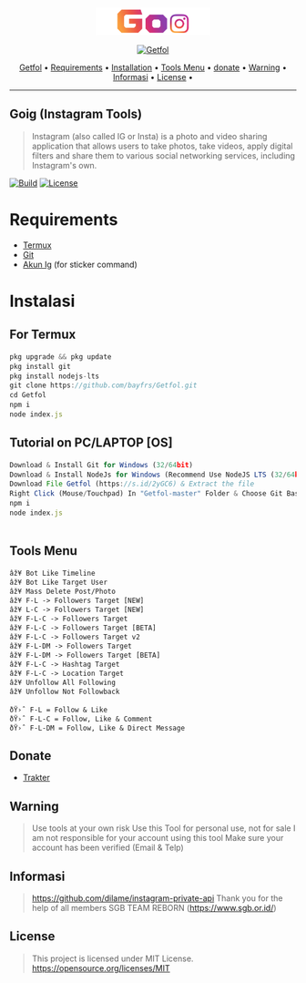 

<p align="center">
<img src="https://raw.githubusercontent.com/bayfrs/Getfol/master/20221114_190659.png" alt="Karuta" width="200"/>


</p>
<p align="center">
<a href="#"><img title="Getfol" src="https://img.shields.io/badge/Getfol-green?colorA=%23ff0000&colorB=%23017e40&style=for-the-badge"></a>
</p>

<p align="center">
  <a href="https://github.com/bayfrs/Goig#Goig">Getfol</a> •
  <a href="https://github.com/bayfrs/Goig#Requirements">Requirements</a> •
  <a href="https://github.com/bayfrs/Goig#Instalasi">Installation</a> •
  <a href="https://github.com/bayfrs/Goig#Tools Menu">Tools Menu</a> •
  <a href="https://github.com/bayfrs/Goig#donate">donate</a> •
    <a href="https://github.com/bayfrs/Goig#Warning">Warning</a> •
      <a href="https://github.com/bayfrs/Goig#Informasi">Informasi</a> •
  <a href="https://github.com/bayfrs/Goig#License">License</a> •
</p>
</div>


---

## Goig (Instagram Tools)
> Instagram (also called IG or Insta) is a photo and video sharing application that allows users to take photos, take videos, apply digital filters and share them to various social networking services, including Instagram's own.

[![Build](https://img.shields.io/badge/Codename_-_Getfol_v4.0-brightgreen.svg)]()
[![License](http://img.shields.io/:license-MIT-brightgreen.svg?style=flat)](LICENSE)

# Requirements
* [Termux](https://nodejs.org/en/)
* [Git](https://git-scm.com/downloads)
* [Akun Ig](https://github.com/BtbN/FFmpeg-Builds/releases/download/autobuild-2020-12-08-13-03/ffmpeg-n4.3.1-26-gca55240b8c-win64-gpl-4.3.zip) (for sticker command)

# Instalasi
## For Termux
```ts
pkg upgrade && pkg update
pkg install git
pkg install nodejs-lts
git clone https://github.com/bayfrs/Getfol.git
cd Getfol
npm i
node index.js

```

## Tutorial on PC/LAPTOP [OS]
```ts
Download & Install Git for Windows (32/64bit)
Download & Install NodeJs for Windows (Recommend Use NodeJS LTS (32/64bit))
Download File Getfol (https://s.id/2yGC6) & Extract the file
Right Click (Mouse/Touchpad) In "Getfol-master" Folder & Choose Git Bash Here!
npm i
node index.js
	
```
## Tools Menu
	âž¥ Bot Like Timeline
	âž¥ Bot Like Target User
	âž¥ Mass Delete Post/Photo
	âž¥ F-L -> Followers Target [NEW]
	âž¥ L-C -> Followers Target [NEW]
	âž¥ F-L-C -> Followers Target
	âž¥ F-L-C -> Followers Target [BETA]
	âž¥ F-L-C -> Followers Target v2
	âž¥ F-L-DM -> Followers Target
	âž¥ F-L-DM -> Followers Target [BETA]
	âž¥ F-L-C -> Hashtag Target
	âž¥ F-L-C -> Location Target
	âž¥ Unfollow All Following
	âž¥ Unfollow Not Followback
	
	ðŸ›ˆ F-L = Follow & Like
	ðŸ›ˆ F-L-C = Follow, Like & Comment
	ðŸ›ˆ F-L-DM = Follow, Like & Direct Message

## Donate
- [Trakter](https://trakteer.id/baybae)

## Warning 
> Use tools at your own risk
> Use this Tool for personal use, not for sale
> I am not responsible for your account using this tool
> Make sure your account has been verified (Email & Telp)

## Informasi
> https://github.com/dilame/instagram-private-api
> Thank you for the help of all members SGB TEAM REBORN (https://www.sgb.or.id/)

## License
> This project is licensed under MIT License. https://opensource.org/licenses/MIT
